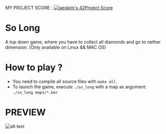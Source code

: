 MY PROJECT SCORE : [![jaeskim's 42Project Score](https://badge42.herokuapp.com/api/project/obouadel/so_long)](https://github.com/JaeSeoKim/badge42)

# So Long
A top down game, where you have to collect all diamonds and go to nether dimension. (Only available on Linux && MAC OS)

# How to play ?
- You need to compile all source files with `make all`.
- To launch the game, execute `./so_long` with a map as argument: \
`./so_long maps/*.ber`
# PREVIEW

![alt text](https://zupimages.net/up/22/01/ojcx.png)
